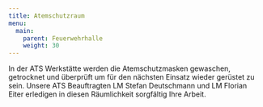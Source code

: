```yaml
---
title: Atemschutzraum
menu:
  main:
    parent: Feuerwehrhalle
    weight: 30
---
```


In der ATS Werkstätte werden die Atemschutzmasken gewaschen, getrocknet und überprüft um für den nächsten Einsatz wieder gerüstet zu sein. Unsere ATS Beauftragten LM Stefan Deutschmann und LM Florian Eiter erledigen in diesen Räumlichkeit sorgfältig Ihre Arbeit.
